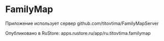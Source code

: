 # FamilyMap

Приложение использует сервер github.com/titovtima/FamilyMapServer

Опубликовано в RuStore: apps.rustore.ru/app/ru.titovtima.familymap
